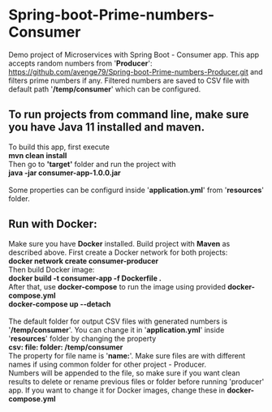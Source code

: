 # Spring-boot-Prime-numbers-Consumer
Demo project of Microservices with Spring Boot - Consumer app. This app accepts random numbers from '**Producer**': https://github.com/avenge79/Spring-boot-Prime-numbers-Producer.git and filters prime numbers if any. Filtered numbers are saved to CSV file with default path '**/temp/consumer**' which can be configured.

## To run projects from command line, make sure you have Java 11 installed and maven. <br/>
To build this app, first execute<br/>
**mvn clean install**<br/>
Then go to **'target'** folder and run the project with<br/>
**java -jar consumer-app-1.0.0.jar**<br/>
<br/>
Some properties can be configurd inside '**application.yml**' from '**resources**' folder.

## Run with Docker:<br/>
Make sure you have **Docker** installed. Build project with **Maven** as described above. First create a Docker network for both projects:<br/>
**docker network create consumer-producer**<br/>
Then build Docker image:<br/>
**docker build -t consumer-app -f Dockerfile .**<br/>
After that, use **docker-compose** to run the image using provided **docker-compose.yml**<br/>
**docker-compose up --detach**<br/>
<br/>
The default folder for output CSV files with generated numbers is '**/temp/consumer**'. You can change it in '**application.yml**' inside '**resources**' folder by changing the property<br/>
**csv:
  file:
    folder: /temp/consumer**<br/>
The property for file name is '**name:**'. Make sure files are with different names if using common folder for other project - Producer.<br/>
Numbers will be appended to the file, so make sure if you want clean results to delete or rename previous files or folder before running 'producer' app.
If you want to change it for Docker images, change these in **docker-compose.yml**

